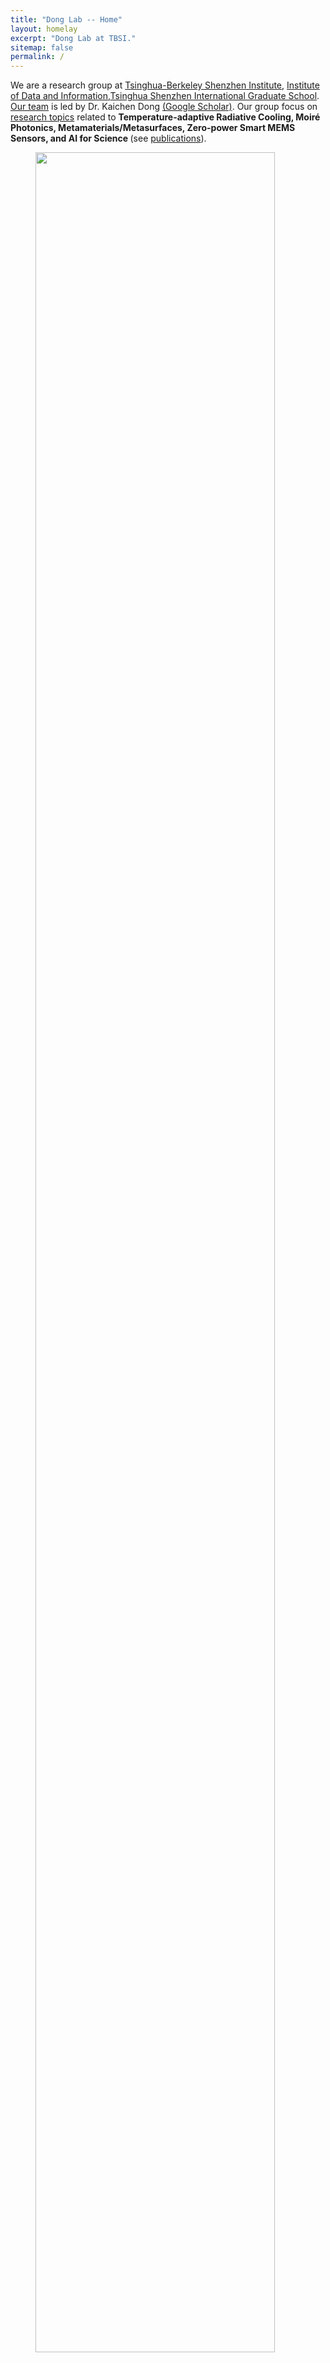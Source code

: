```yaml
---
title: "Dong Lab -- Home"
layout: homelay
excerpt: "Dong Lab at TBSI."
sitemap: false
permalink: /
---
```


We are a research group at [Tsinghua-Berkeley Shenzhen Institute](http://www.tbsi.edu.cn/english/), [Institute of Data and Information](https://www.sigs.tsinghua.edu.cn/en/Institute_of_Data_and_Information/list.htm),[Tsinghua Shenzhen International Graduate School](https://www.sigs.tsinghua.edu.cn/). [Our team](https://dkcgroup.github.io/team/) is led by Dr. Kaichen Dong [(Google Scholar)](https://scholar.google.cz/citations?hl=zh-CN&authuser=1&user=yBX-oTwAAAAJ). Our group focus on [research topics](https://dkcgroup.github.io/research/) related to <b> Temperature-adaptive Radiative Cooling, Moiré Photonics, Metamaterials/Metasurfaces, Zero-power Smart MEMS Sensors, and AI for Science </b>(see [publications](https://dkcgroup.github.io/publications/)).

<figure>
<img src="{{ site.url }}{{ site.baseurl }}/images/picpic/Intro.png" width="95%">
</figure>


 **We are  looking for passionate new PhD students, Postdocs, and Master students to join the team !**[(see vacancies)](https://dkcgroup.github.io/vacancies)

